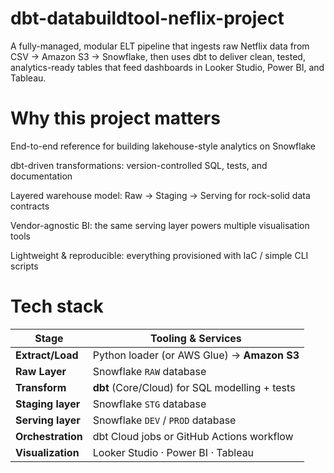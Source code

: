 # dbt-databuildtool-neflix-project
A fully-managed, modular ELT pipeline that ingests raw Netflix data from CSV → Amazon S3 → Snowflake, then uses dbt to deliver clean, tested, analytics-ready tables that feed dashboards in Looker Studio, Power BI, and Tableau.

# Why this project matters
End-to-end reference for building lakehouse-style analytics on Snowflake

dbt-driven transformations: version-controlled SQL, tests, and documentation

Layered warehouse model: Raw → Staging → Serving for rock-solid data contracts

Vendor-agnostic BI: the same serving layer powers multiple visualisation tools

Lightweight & reproducible: everything provisioned with IaC / simple CLI scripts

# Tech stack

| Stage             | Tooling & Services                             |
| ----------------- | ---------------------------------------------- |
| **Extract/Load**  | Python loader (or AWS Glue) → **Amazon S3**    |
| **Raw Layer**     | Snowflake `RAW` database                       |
| **Transform**     | **dbt** (Core/Cloud) for SQL modelling + tests |
| **Staging layer** | Snowflake `STG` database                       |
| **Serving layer** | Snowflake `DEV` / `PROD` database              |
| **Orchestration** | dbt Cloud jobs or GitHub Actions workflow      |
| **Visualization** | Looker Studio · Power BI · Tableau             |

